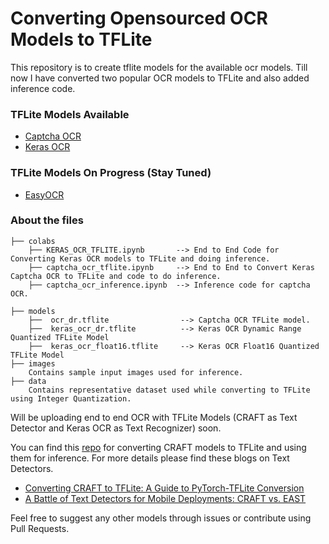 # Converting Opensourced OCR Models to TFLite

This repository is to create tflite models for the available ocr models. Till now I have converted two popular OCR models to TFLite and also added inference code.

### TFLite Models Available

- [Captcha OCR](https://keras.io/examples/vision/captcha_ocr/)
- [Keras OCR](https://github.com/faustomorales/keras-ocr)

### TFLite Models On Progress (Stay Tuned)

- [EasyOCR](https://github.com/JaidedAI/EasyOCR)

### About the files
 ```
 ├── colabs
     ├── KERAS_OCR_TFLITE.ipynb       --> End to End Code for Converting Keras OCR models to TFLite and doing inference.
     ├── captcha_ocr_tflite.ipynb     --> End to End to Convert Keras Captcha OCR to TFLite and code to do inference.
     ├── captcha_ocr_inference.ipynb  --> Inference code for captcha OCR.

 ├── models
     ├──  ocr_dr.tflite                --> Captcha OCR TFLite model.
     ├──  keras_ocr_dr.tflite          --> Keras OCR Dynamic Range Quantized TFLite Model
     ├──  keras_ocr_float16.tflite     --> Keras OCR Float16 Quantized TFLite Model
 ├── images
     Contains sample input images used for inference.
 ├── data
     Contains representative dataset used while converting to TFLite using Integer Quantization.
 ```

Will be uploading end to end OCR with TFLite Models (CRAFT as Text Detector and Keras OCR as Text Recognizer) soon.

You can find this [repo](https://github.com/tulasiram58827/craft_tflite) for converting CRAFT models to TFLite and using them for inference. For more details please find these blogs on Text Detectors.

- [Converting CRAFT to TFLite: A Guide to PyTorch-TFLite Conversion](https://tulasi.dev/craft-in-tflite)
- [A Battle of Text Detectors for Mobile Deployments: CRAFT vs. EAST](https://sayak.dev/optimizing-text-detectors/)


Feel free to suggest any other models through issues or contribute using Pull Requests.
